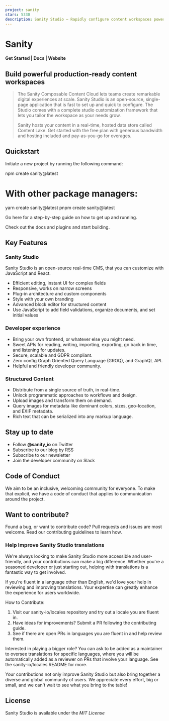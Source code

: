 ```yaml
---
project: sanity
stars: 5330
description: Sanity Studio – Rapidly configure content workspaces powered by structured content
---
```


Sanity
======

#### Get Started | Docs | Website

Build powerful production-ready content workspaces
--------------------------------------------------

> The Sanity Composable Content Cloud lets teams create remarkable digital experiences at scale. Sanity Studio is an open-source, single-page application that is fast to set up and quick to configure. The Studio comes with a complete studio customization framework that lets you tailor the workspace as your needs grow.
> 
> Sanity hosts your content in a real-time, hosted data store called Content Lake. Get started with the free plan with generous bandwidth and hosting included and pay-as-you-go for overages.

Quickstart
----------

Initiate a new project by running the following command:

npm create sanity@latest

# With other package managers:
yarn create sanity@latest
pnpm create sanity@latest

Go here for a step-by-step guide on how to get up and running.

Check out the docs and plugins and start building.

Key Features
------------

### Sanity Studio

Sanity Studio is an open-source real-time CMS, that you can customize with JavaScript and React.

-   Efficient editing, instant UI for complex fields
-   Responsive, works on narrow screens
-   Plug-in architecture and custom components
-   Style with your own branding
-   Advanced block editor for structured content
-   Use JavaScript to add field validations, organize documents, and set initial values

### Developer experience

-   Bring your own frontend, or whatever else you might need.
-   Sweet APIs for reading, writing, importing, exporting, go back in time, and listening for updates.
-   Secure, scalable and GDPR compliant.
-   Zero config Graph Oriented Query Language (GROQ), and GraphQL API.
-   Helpful and friendly developer community.

### Structured Content

-   Distribute from a single source of truth, in real-time.
-   Unlock programmatic approaches to workflows and design.
-   Upload images and transform them on demand.
-   Query images for metadata like dominant colors, sizes, geo-location, and EXIF metadata.
-   Rich text that can be serialized into any markup language.

Stay up to date
---------------

-   Follow **@sanity\_io** on Twitter
-   Subscribe to our blog by RSS
-   Subscribe to our newsletter
-   Join the developer community on Slack

Code of Conduct
---------------

We aim to be an inclusive, welcoming community for everyone. To make that explicit, we have a code of conduct that applies to communication around the project.

Want to contribute?
-------------------

Found a bug, or want to contribute code? Pull requests and issues are most welcome. Read our contributing guidelines to learn how.

### Help Improve Sanity Studio translations

We're always looking to make Sanity Studio more accessible and user-friendly, and your contributions can make a big difference. Whether you're a seasoned developer or just starting out, helping with translations is a fantastic way to get involved.

If you're fluent in a language other than English, we'd love your help in reviewing and improving translations. Your expertise can greatly enhance the experience for users worldwide.

How to Contribute:

1.  Visit our sanity-io/locales repository and try out a locale you are fluent in.
2.  Have ideas for improvements? Submit a PR following the contributing guide.
3.  See if there are open PRs in languages you are fluent in and help review them.

Interested in playing a bigger role? You can ask to be added as a maintainer to oversee translations for specific languages, where you will be automatically added as a reviewer on PRs that involve your language. See the sanity-io/locales README for more.

Your contributions not only improve Sanity Studio but also bring together a diverse and global community of users. We appreciate every effort, big or small, and we can't wait to see what you bring to the table!

License
-------

Sanity Studio is available under the _MIT License_
